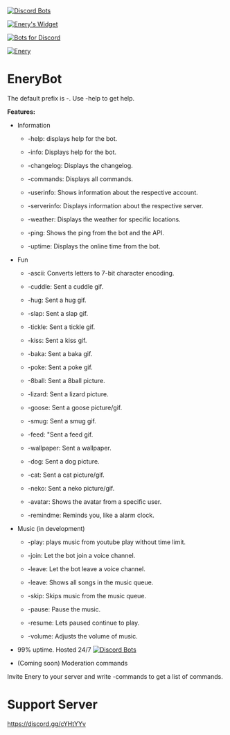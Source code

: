 [![Discord Bots](https://discordbots.org/api/widget/567361492287094784.svg)](https://discordbots.org/bot/567361492287094784)


[![Enery's Widget](https://api.botlist.space/widget/567361492287094784/4 "Enery's Widget")](https://botlist.space/bot/567361492287094784?utm_source=bls&utm_medium=widget&utm_campaign=567361492287094784)


[![Bots for Discord](https://botsfordiscord.com/api/bot/567361492287094784/widget)](https://botsfordiscord.com/bots/567361492287094784)


[![Enery](https://bots.ondiscord.xyz/bots/567361492287094784/embed?theme=dark&showGuilds=true)](https://bots.ondiscord.xyz/bots/567361492287094784)


# EneryBot
The default prefix is -. Use -help to get help.


**Features:**


- Information


     - -help: displays help for the bot.
    
    
     - -info: Displays help for the bot.
     

     - -changelog: Displays the changelog.


     - -commands: Displays all commands.
    

     - -userinfo: Shows information about the respective account.
     
     
     - -serverinfo: Displays information about the respective server.
    
    
     - -weather: Displays the weather for specific locations.     


     - -ping: Shows the ping from the bot and the API.
     
     
     - -uptime: Displays the online time from the bot.
     
     
- Fun


     - -ascii: Converts letters to 7-bit character encoding.
    
    
     - -cuddle: Sent a cuddle gif.
    
    
     - -hug: Sent a hug gif.
     
     
     - -slap: Sent a slap gif.
     
     
     - -tickle: Sent a tickle gif.
     
     
     - -kiss: Sent a kiss gif.
     

     - -baka: Sent a baka gif.
     
     
     - -poke: Sent a poke gif.
     
     
     - -8ball: Sent a 8ball picture.
     
     
     - -lizard: Sent a lizard picture.
     
     
     - -goose: Sent a goose picture/gif.
     
     
     - -smug: Sent a smug gif.
     
     
     - -feed: "Sent a feed gif.
     
     
     - -wallpaper: Sent a wallpaper.
     
     
     - -dog: Sent a dog picture.
     
     
     - -cat: Sent a cat picture/gif.
     
     
     - -neko: Sent a neko picture/gif.
     

     - -avatar: Shows the avatar from a specific user.
     
     
     - -remindme: Reminds you, like a alarm clock.
     
     

- Music (in development)


     - -play: plays music from youtube play without time limit.


     - -join: Let the bot join a voice channel.
     
     
     - -leave: Let the bot leave a voice channel.
     

     - -leave: Shows all songs in the music queue.
     
    
     - -skip: Skips music from the music queue.
     
     
     - -pause: Pause the music.
     
     
     - -resume: Lets paused continue to play.
     
     
     - -volume: Adjusts the volume of music.
     
     
- 99% uptime. Hosted 24/7
[![Discord Bots](https://discordbots.org/api/widget/status/567361492287094784.svg?noavatar=true)](https://discordbots.org/bot/567361492287094784)


- (Coming soon) Moderation commands

Invite Enery to your server and write -commands to get a list of commands.

# Support Server
https://discord.gg/cYHtYYv
